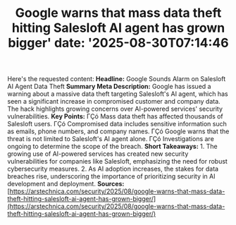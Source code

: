 ﻿---
title: "Google warns that mass data theft hitting Salesloft AI agent has grown bigger'
date: '2025-08-30T07:14:46"
category: "Markets"
summary: ""
slug: "google warns that mass data theft hitting salesloft ai agent"
source_urls:
  - "https://arstechnica.com/security/2025/08/google-warns-that-mass-data-theft-hitting-salesloft-ai-agent-has-grown-bigger/"
seo:
  title: "Google warns that mass data theft hitting Salesloft AI agent has grown bigger | Hash n Hedge'
  description: '"
  keywords: ["news", "markets", "brief"]
---
Here's the requested content:  **Headline:** Google Sounds Alarm on Salesloft AI Agent Data Theft  **Summary Meta Description:** Google has issued a warning about a massive data theft targeting Salesloft's AI agent, which has seen a significant increase in compromised customer and company data. The hack highlights growing concerns over AI-powered services' security vulnerabilities.  **Key Points:**  ΓÇó Mass data theft has affected thousands of Salesloft users. ΓÇó Compromised data includes sensitive information such as emails, phone numbers, and company names. ΓÇó Google warns that the threat is not limited to Salesloft's AI agent alone. ΓÇó Investigations are ongoing to determine the scope of the breach.  **Short Takeaways:**  1. The growing use of AI-powered services has created new security vulnerabilities for companies like Salesloft, emphasizing the need for robust cybersecurity measures. 2. As AI adoption increases, the stakes for data breaches rise, underscoring the importance of prioritizing security in AI development and deployment.  **Sources:**  [https://arstechnica.com/security/2025/08/google-warns-that-mass-data-theft-hitting-salesloft-ai-agent-has-grown-bigger/](https://arstechnica.com/security/2025/08/google-warns-that-mass-data-theft-hitting-salesloft-ai-agent-has-grown-bigger/) 
